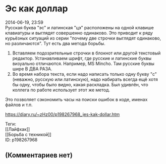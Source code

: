 Эс как доллар
=============

  
2014-06-19, 23:59  
 Русская буква "эс" и латинская "цэ" расположены на одной клавише клавиатуры и выглядят совершенно одинаково. Это приводит к ряду курьёзных ситуаций из серии "почему две строчки выглядят одинаково, но различаются". Тут есть два метода борьбы.   
   
 1) Вставляем подозрительные строчки в блокнот или другой текстовый редактор. Устанавливаем шрифт, где русские и латинские буквы визуально отличаются. Например, MS Mincho. Там русские буквы шире В ДВА РАЗА.   
 2) Во время набора текста, если надо написать только одну букву "с" (неважно, русскую или латинскую), надо набирать всегда ещё хотя бы одну, чтобы было видно, какая раскладка. Был удивлён, что коллега по работе использует этот же метод.   
   
 Это позволяет сэкономить часы на поиски ошибок в коде, именах файлов и т.п.   
  
<https://diary.ru/~zHz00/p198267968_jes-kak-dollar.htm>  
  
Теги:  
[[Лайфхак]]  
[[Борьба с техникой]]  
ID: p198267968  


(Комментариев нет)
------------------